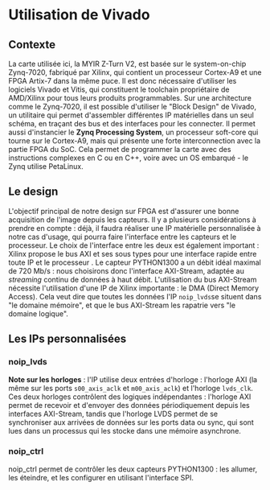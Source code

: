 
# Utilisation de Vivado

## Contexte

La carte utilisée ici, la MYIR Z-Turn V2, est basée sur le system-on-chip Zynq-7020, fabriqué par Xilinx, qui contient un processeur Cortex-A9 et une FPGA Artix-7 dans la même puce. Il est donc nécessaire d'utiliser les logiciels Vivado et Vitis, qui constituent le toolchain propriétaire de AMD/Xilinx pour tous leurs produits programmables.
Sur une architecture comme le Zynq-7020, il est possible d'utiliser le "Block Design" de Vivado, un utilitaire qui permet d'assembler différentes IP matérielles dans un seul schéma, en traçant des bus et des interfaces pour les connecter. Il permet aussi d'instancier le **Zynq Processing System**, un processeur soft-core qui tourne sur le Cortex-A9, mais qui présente une forte interconnection avec la partie FPGA du SoC. Cela permet de programmer la carte avec des instructions complexes en C ou en C++, voire avec un OS embarqué - le Zynq utilise PetaLinux.

## Le design

L'objectif principal de notre design sur FPGA est d'assurer une bonne acquisition de l'image depuis les capteurs. Il y a plusieurs considérations à prendre en compte : déjà, il faudra réaliser une IP matérielle personnalisée à notre cas d'usage, qui pourra faire l'interface entre les capteurs et le processeur. Le choix de l'interface entre les deux est également important : Xilinx propose le bus AXI et ses sous types pour une interface rapide entre toute IP et le processeur . Le capteur PYTHON1300 a un débit idéal maximal de 720 Mb/s : nous choisirons donc l'interface AXI-Stream, adaptée au *streaming* continu de données à haut débit.
L'utilisation du bus AXI-Stream nécessite l'utilisation d'une IP de Xilinx importante : le DMA (Direct Memory Access). Cela veut dire que toutes les données l'IP `noip_lvds`se situent dans "le domaine mémoire", et que le bus AXI-Stream les rapatrie vers "le domaine logique".
## Les IPs personnalisées

### noip_lvds

**Note sur les horloges** : l'IP utilise deux entrées d'horloge : l'horloge AXI (la même sur les ports `s00_axis_aclk` et `m00_axis_aclk`) et l'horloge `lvds_clk`. Ces deux horloges contrôlent des logiques indépendantes : l'horloge AXI permet de recevoir et d'envoyer des données périodiquement depuis les interfaces AXI-Stream, tandis que l'horloge LVDS permet de se synchroniser aux arrivées de données sur les ports data ou sync, qui sont lues dans un processus qui les stocke dans une mémoire asynchrone.
### noip_ctrl

noip_ctrl permet de contrôler les deux capteurs PYTHON1300 : les allumer, les éteindre, et les configurer en utilisant l'interface SPI.
